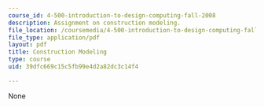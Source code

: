 ```yaml
---
course_id: 4-500-introduction-to-design-computing-fall-2008
description: Assignment on construction modeling.
file_location: /coursemedia/4-500-introduction-to-design-computing-fall-2008/39dfc669c15c5fb99e4d2a82dc3c14f4_assn6.pdf
file_type: application/pdf
layout: pdf
title: Construction Modeling
type: course
uid: 39dfc669c15c5fb99e4d2a82dc3c14f4

---
```

None